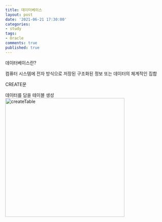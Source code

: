 ```yaml
---
title: 데이터베이스
layout: post
date: '2021-06-21 17:30:00'
categories:
- study
tags:
- Oracle
comments: true
published: true
---
```


데이터베이스란?

컴퓨터 시스템에 전자 방식으로 저장된 구조화된 정보 또는 데이터의 체계적인 집합

CREATE문

데이터를 담을 테이블 생성
<img width="375" alt="createTable" src="https://user-images.githubusercontent.com/74581783/122734270-e3a52b00-d2b8-11eb-8f10-ecc0c517a54a.png">
<script src="https://gist.github.com/parkhyoungmin/a1c1e9545ed783c4a2f175d9c3270426.js"></script>
